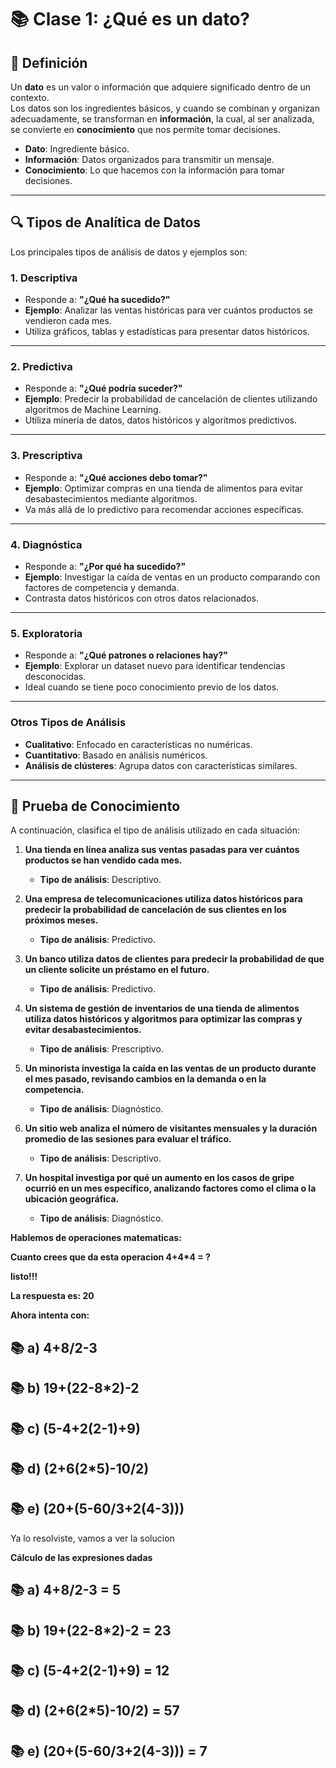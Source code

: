 # 📚 Clase 1: ¿Qué es un dato?

## 📖 Definición

Un **dato** es un valor o información que adquiere significado dentro de un contexto.  
Los datos son los ingredientes básicos, y cuando se combinan y organizan adecuadamente, se transforman en **información**, la cual, al ser analizada, se convierte en **conocimiento** que nos permite tomar decisiones.

- **Dato**: Ingrediente básico.
- **Información**: Datos organizados para transmitir un mensaje.
- **Conocimiento**: Lo que hacemos con la información para tomar decisiones.

---

## 🔍 **Tipos de Analítica de Datos**

Los principales tipos de análisis de datos y ejemplos son:

### 1. **Descriptiva**
- Responde a: **"¿Qué ha sucedido?"**  
- **Ejemplo**: Analizar las ventas históricas para ver cuántos productos se vendieron cada mes.  
- Utiliza gráficos, tablas y estadísticas para presentar datos históricos.

---

### 2. **Predictiva**
- Responde a: **"¿Qué podría suceder?"**  
- **Ejemplo**: Predecir la probabilidad de cancelación de clientes utilizando algoritmos de Machine Learning.  
- Utiliza minería de datos, datos históricos y algoritmos predictivos.

---

### 3. **Prescriptiva**
- Responde a: **"¿Qué acciones debo tomar?"**  
- **Ejemplo**: Optimizar compras en una tienda de alimentos para evitar desabastecimientos mediante algoritmos.  
- Va más allá de lo predictivo para recomendar acciones específicas.

---

### 4. **Diagnóstica**
- Responde a: **"¿Por qué ha sucedido?"**  
- **Ejemplo**: Investigar la caída de ventas en un producto comparando con factores de competencia y demanda.  
- Contrasta datos históricos con otros datos relacionados.

---

### 5. **Exploratoria**
- Responde a: **"¿Qué patrones o relaciones hay?"**  
- **Ejemplo**: Explorar un dataset nuevo para identificar tendencias desconocidas.  
- Ideal cuando se tiene poco conocimiento previo de los datos.

---

### Otros Tipos de Análisis
- **Cualitativo**: Enfocado en características no numéricas.  
- **Cuantitativo**: Basado en análisis numéricos.  
- **Análisis de clústeres**: Agrupa datos con características similares.

---

## 📝 Prueba de Conocimiento

A continuación, clasifica el tipo de análisis utilizado en cada situación:

1. **Una tienda en línea analiza sus ventas pasadas para ver cuántos productos se han vendido cada mes.**  
   - **Tipo de análisis**: Descriptivo.

2. **Una empresa de telecomunicaciones utiliza datos históricos para predecir la probabilidad de cancelación de sus clientes en los próximos meses.**  
   - **Tipo de análisis**: Predictivo.

3. **Un banco utiliza datos de clientes para predecir la probabilidad de que un cliente solicite un préstamo en el futuro.**  
   - **Tipo de análisis**: Predictivo.

4. **Un sistema de gestión de inventarios de una tienda de alimentos utiliza datos históricos y algoritmos para optimizar las compras y evitar desabastecimientos.**  
   - **Tipo de análisis**: Prescriptivo.

5. **Un minorista investiga la caída en las ventas de un producto durante el mes pasado, revisando cambios en la demanda o en la competencia.**  
   - **Tipo de análisis**: Diagnóstico.

6. **Un sitio web analiza el número de visitantes mensuales y la duración promedio de las sesiones para evaluar el tráfico.**  
   - **Tipo de análisis**: Descriptivo.

7. **Un hospital investiga por qué un aumento en los casos de gripe ocurrió en un mes específico, analizando factores como el clima o la ubicación geográfica.**  
   - **Tipo de análisis**: Diagnóstico.

**Hablemos de operaciones matematicas:**

**Cuanto crees que da esta operacion 4+4*4 = ?**

**listo!!!**

**La respuesta es: 20**

**Ahora intenta con:**

## 📚 a) 4+8/2-3 
## 📚 b) 19+(22-8*2)-2
## 📚 c) (5-4+2(2-1)+9)
## 📚 d) (2+6(2*5)-10/2)
## 📚 e) (20+(5-60/3+2(4-3)))

Ya lo resolviste, vamos a ver la solucion 

**Cálculo de las expresiones dadas**

## 📚 a) 4+8/2-3 = 5
## 📚 b) 19+(22-8*2)-2 = 23
## 📚 c) (5-4+2(2-1)+9) = 12
## 📚 d) (2+6(2*5)-10/2) = 57
## 📚 e) (20+(5-60/3+2(4-3))) = 7